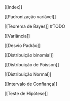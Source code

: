 [[Index]]

[[Padronização variável]]

[[Teorema de Bayes]] #TODO 

[[Variância]]

[[Desvio Padrão]]

[[Distribuição binomial]]

[[Distribuição de Poisson]]

[[Distribuição Normal]]

[[Intervalo de Confiança]]

[[Teste de Hipótese]]









